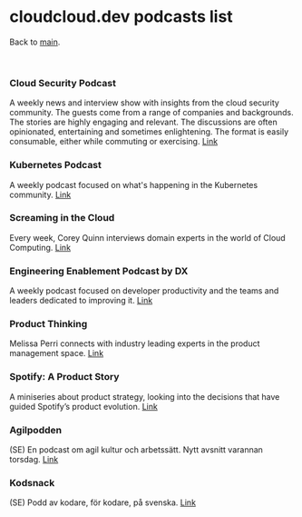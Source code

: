 # cloudcloud.dev podcasts list

Back to [main](index.md).

<br/>

### Cloud Security Podcast 
A weekly news and interview show with insights from the cloud security community.
The guests come from a range of companies and backgrounds. The stories are highly engaging and relevant.
The discussions are often opinionated, entertaining and sometimes enlightening. The format is easily consumable, either while commuting or exercising.
[Link](https://cloud.withgoogle.com/cloudsecurity/podcast/)

### Kubernetes Podcast
A weekly podcast focused on what's happening in the Kubernetes community. 
[Link](https://kubernetespodcast.com/)

### Screaming in the Cloud
Every week, Corey Quinn interviews domain experts in the world of Cloud Computing.
[Link](https://www.lastweekinaws.com/podcast/screaming-in-the-cloud/)

### Engineering Enablement Podcast by DX
A weekly podcast focused on developer productivity and the teams and leaders dedicated to improving it.
[Link](https://getdx.com/engineering-enablement-podcast)

### Product Thinking 
Melissa Perri connects with industry leading experts in the product management space.
[Link](https://produxlabs.com/product-thinking)

### Spotify: A Product Story
A miniseries about product strategy, looking into the decisions that have guided Spotify’s product evolution.
[Link](https://open.spotify.com/show/3L9tzrt0CthF6hNkxYIeSB)

### Agilpodden
(SE) En podcast om agil kultur och arbetssätt. Nytt avsnitt varannan torsdag. 
[Link](https://www.agilpodden.se)

### Kodsnack
(SE) Podd av kodare, för kodare, på svenska.
[Link](https://kodsnack.se)
